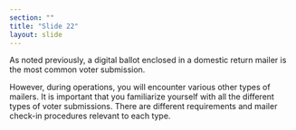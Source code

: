 ```yaml
---
section: ""
title: "Slide 22"
layout: slide
---
```


As noted previously, a digital ballot enclosed in a domestic return mailer is the most common voter submission.

However, during operations, you will encounter various other types of mailers. It is important that you familiarize yourself with all the different types of voter submissions. There are different requirements and mailer check-in procedures relevant to each type.